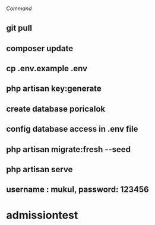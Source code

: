 
###### Command
##  git pull
## composer update
## cp .env.example .env
## php artisan key:generate
## create database poricalok
## config database access in .env file
## php artisan migrate:fresh --seed
## php artisan serve
## username : mukul, password: 123456

# admissiontest
